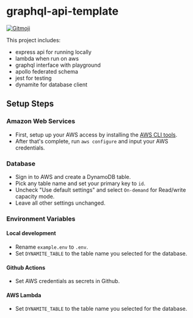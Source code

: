 # graphql-api-template

<a href="https://gitmoji.dev" >
  <img src="https://img.shields.io/badge/gitmoji-%20😜%20😍-FFDD67.svg?style=flat-square" alt="Gitmoji">
</a>

This project includes:

- express api for running locally
- lambda when run on aws
- graphql interface with playground
- apollo federated schema
- jest for testing
- dynamite for database client

## Setup Steps

### Amazon Web Services

- First, setup up your AWS access by installing the [AWS CLI tools](https://aws.amazon.com/cli/).
- After that's complete, run `aws configure` and input your AWS credentials.

### Database

- Sign in to AWS and create a DynamoDB table.
- Pick any table name and set your primary key to `id`.
- Uncheck "Use default settings" and select `On-demand` for Read/write capacity mode.
- Leave all other settings unchanged.

### Environment Variables

#### Local development

- Rename `example.env` to `.env`.
- Set `DYNAMITE_TABLE` to the table name you selected for the database.

#### Github Actions

- Set AWS credentials as secrets in Github.

#### AWS Lambda

- Set `DYNAMITE_TABLE` to the table name you selected for the database.
